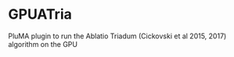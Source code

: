 # GPUATria
PluMA plugin to run the Ablatio Triadum (Cickovski et al 2015, 2017) algorithm on the GPU
